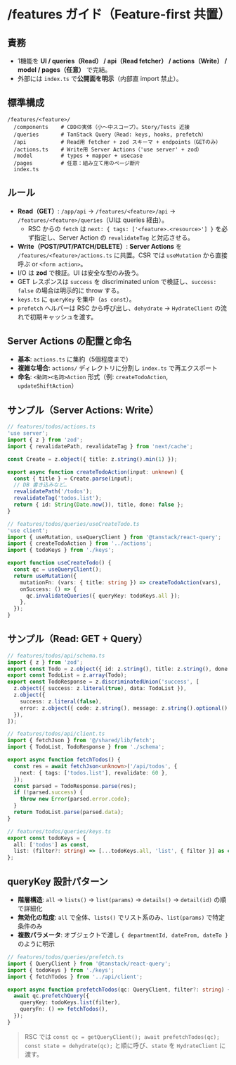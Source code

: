 # /features ガイド（Feature-first 共置）

## 責務
- 1機能を **UI / queries（Read） / api（Read fetcher） / actions（Write） / model / pages（任意）** で完結。  
- 外部には `index.ts` で**公開面を明示**（内部直 import 禁止）。

## 標準構成
```
/features/<feature>/
  /components    # CDDの実体（小〜中スコープ）。Story/Tests 近接
  /queries       # TanStack Query（Read: keys, hooks, prefetch）
  /api           # Read用 fetcher + zod スキーマ + endpoints（GETのみ）
  /actions.ts    # Write用 Server Actions（'use server' + zod）
  /model         # types + mapper + usecase
  /pages         # 任意：組み立て用のページ断片
  index.ts
```

## ルール
- **Read（GET）**: `/app/api` → `/features/<feature>/api` → `/features/<feature>/queries`（UIは queries 経由）。
  - RSC からの `fetch` は `next: { tags: ['<feature>.<resource>'] }` を必ず指定し、Server Action の `revalidateTag` と対応させる。
- **Write（POST/PUT/PATCH/DELETE）**: **Server Actions** を `/features/<feature>/actions.ts` に共置。CSR では `useMutation` から直接呼ぶ or `<form action>`。
- I/O は **zod** で検証。UI は安全な型のみ扱う。
- GET レスポンスは `success` を discriminated union で検証し、`success: false` の場合は明示的に throw する。
- `keys.ts` に `queryKey` を集中（`as const`）。
- `prefetch` ヘルパーは RSC から呼び出し、`dehydrate` → `HydrateClient` の流れで初期キャッシュを渡す。

## Server Actions の配置と命名
- **基本**: `actions.ts` に集約（5個程度まで）
- **複雑な場合**: `actions/` ディレクトリに分割し `index.ts` で再エクスポート
- **命名**: `<動詞><名詞>Action` 形式（例: `createTodoAction`, `updateShiftAction`）

## サンプル（Server Actions: Write）
```ts
// features/todos/actions.ts
'use server';
import { z } from 'zod';
import { revalidatePath, revalidateTag } from 'next/cache';

const Create = z.object({ title: z.string().min(1) });

export async function createTodoAction(input: unknown) {
  const { title } = Create.parse(input);
  // DB 書き込みなど…
  revalidatePath('/todos');
  revalidateTag('todos.list');
  return { id: String(Date.now()), title, done: false };
}
```

```ts
// features/todos/queries/useCreateTodo.ts
'use client';
import { useMutation, useQueryClient } from '@tanstack/react-query';
import { createTodoAction } from '../actions';
import { todoKeys } from './keys';

export function useCreateTodo() {
  const qc = useQueryClient();
  return useMutation({
    mutationFn: (vars: { title: string }) => createTodoAction(vars),
    onSuccess: () => {
      qc.invalidateQueries({ queryKey: todoKeys.all });
    },
  });
}
```

## サンプル（Read: GET + Query）
```ts
// features/todos/api/schema.ts
import { z } from 'zod';
export const Todo = z.object({ id: z.string(), title: z.string(), done: z.boolean() });
export const TodoList = z.array(Todo);
export const TodoResponse = z.discriminatedUnion('success', [
  z.object({ success: z.literal(true), data: TodoList }),
  z.object({
    success: z.literal(false),
    error: z.object({ code: z.string(), message: z.string().optional() }),
  }),
]);
```

```ts
// features/todos/api/client.ts
import { fetchJson } from '@/shared/lib/fetch';
import { TodoList, TodoResponse } from './schema';

export async function fetchTodos() {
  const res = await fetchJson<unknown>('/api/todos', {
    next: { tags: ['todos.list'], revalidate: 60 },
  });
  const parsed = TodoResponse.parse(res);
  if (!parsed.success) {
    throw new Error(parsed.error.code);
  }
  return TodoList.parse(parsed.data);
}
```

```ts
// features/todos/queries/keys.ts
export const todoKeys = {
  all: ['todos'] as const,
  list: (filter?: string) => [...todoKeys.all, 'list', { filter }] as const,
};
```

## queryKey 設計パターン
- **階層構造**: `all` → `lists()` → `list(params)` → `details()` → `detail(id)` の順で詳細化
- **無効化の粒度**: `all` で全体、`lists()` でリスト系のみ、`list(params)` で特定条件のみ
- **複数パラメータ**: オブジェクトで渡し `{ departmentId, dateFrom, dateTo }` のように明示

```ts
// features/todos/queries/prefetch.ts
import { QueryClient } from '@tanstack/react-query';
import { todoKeys } from './keys';
import { fetchTodos } from '../api/client';

export async function prefetchTodos(qc: QueryClient, filter?: string) {
  await qc.prefetchQuery({
    queryKey: todoKeys.list(filter),
    queryFn: () => fetchTodos(),
  });
}
```

> RSC では `const qc = getQueryClient(); await prefetchTodos(qc); const state = dehydrate(qc);` と順に呼び、`state` を `HydrateClient` に渡す。
